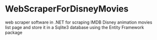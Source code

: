 # WebScraperForDisneyMovies
web scraper software in .NET for scraping IMDB Disney animation movies list page and store it in a Sqlite3 database using the Entity Framework package
